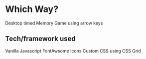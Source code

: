 # Which Way?
Desktop timed Memory Game using arrow keys

## Tech/framework used
Vanilla Javascript
FontAwsome Icons
Custom CSS using CSS Grid

